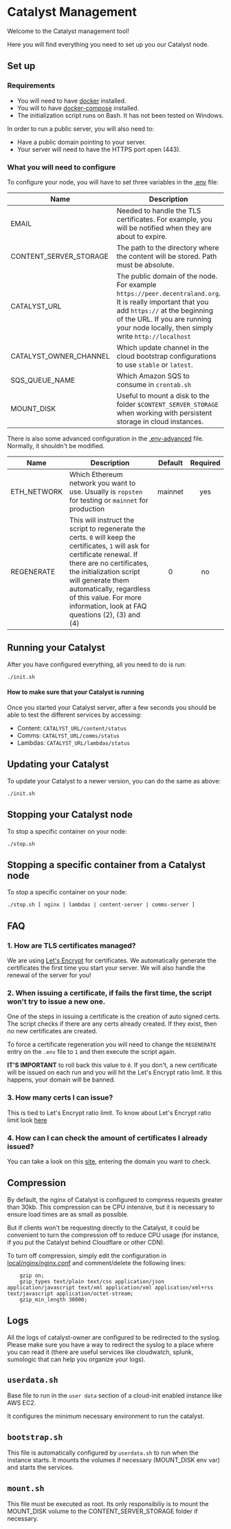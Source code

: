 # Catalyst Management

Welcome to the Catalyst management tool!

Here you will find everything you need to set up you our Catalyst node.

## Set up

### Requirements

* You will need to have [docker](https://docs.docker.com/install/) installed.
* You will to have [docker-compose](https://docs.docker.com/compose/install/) installed.
* The initialization script runs on Bash. It has not been tested on Windows.

In order to run a public server, you will also need to:
* Have a public domain pointing to your server.
* Your server will need to have the HTTPS port open (443).

### What you will need to configure
To configure your node, you will have to set three variables in the [.env](.env) file:

| Name | Description | Default | Required |
|------|-------------|:-----:|:-----:|
| EMAIL | Needed to handle the TLS certificates. For example, you will be notified when they are about to expire. | - | yes |
| CONTENT_SERVER_STORAGE |The path to the directory where the content will be stored. Path must be absolute. | - | yes |
| CATALYST_URL |The public domain of the node. For example `https://peer.decentraland.org`. It is really important that you add `https://` at the beginning of the URL. If you are running your node locally, then simply write `http://localhost` | - | yes |
| CATALYST_OWNER_CHANNEL | Which update channel in the cloud bootstrap configurations to use `stable` or `latest`. | `latest` | no |
| SQS_QUEUE_NAME | Which Amazon SQS to consume in `crontab.sh` | - | no |
| MOUNT_DISK | Useful to mount a disk to the folder `$CONTENT_SERVER_STORAGE` when working with persistent storage in cloud instances. | - | no |

There is also some advanced configuration in the [.env-advanced](.env-advanced) file. Normally, it shouldn't be modified.

| Name | Description | Default | Required |
|------|-------------|:-----:|:-----:|
| ETH_NETWORK | Which Ethereum network you want to use. Usually is `ropsten` for testing or `mainnet` for production | mainnet | yes |
| REGENERATE | This will instruct the script to regenerate the certs. `0` will keep the certificates, `1` will ask for certificate renewal. If there are no certificates, the initialization script will generate them automatically, regardless of this value. For more information, look at FAQ questions (2), (3) and (4)| 0 | no |




## Running your Catalyst

After you have configured everything, all you need to do is run:

```
./init.sh
```

#### How to make sure that your Catalyst is running

Once you started your Catalyst server, after a few seconds you should be able to test the different services by accessing:

* Content: `CATALYST_URL/content/status`
* Comms: `CATALYST_URL/comms/status`
* Lambdas: `CATALYST_URL/lambdas/status`


## Updating your Catalyst

To update your Catalyst to a newer version, you can do the same as above:

```
./init.sh
```

## Stopping your Catalyst node

To stop a specific container on your node:

```
./stop.sh
```

## Stopping a specific container from a Catalyst node
To stop a specific container on your node:

```
./stop.sh [ nginx | lambdas | content-server | comms-server ]
```

## FAQ
### 1. How are TLS certificates managed?
We are using [Let's Encrypt](https://letsencrypt.org/) for certificates. We automatically generate the certificates the first time you start your server. We will also handle the renewal of the server for you!

### 2. When issuing a certificate, if fails the first time, the script won't try to issue a new one.
One of the steps in issuing a certificate is the creation of auto signed certs. The script checks if there are any certs already created. If they exist, then no new certificates are created.

To force a certificate regeneration you will need to change the `REGENERATE` entry on the `.env` file to `1` and then execute the script again.

**IT'S IMPORTANT** to roll back this value to `0`. If you don't, a new certificate will be issued on each run and you will hit the Let's Encrypt ratio limit. It this happens, your domain will be banned.

### 3. How many certs I can issue?
This is tied to Let's Encrypt ratio limit. To know about Let's Encrypt ratio limit look [here](https://letsencrypt.org/docs/staging-environment/)

### 4. How can I can check the amount of certificates I already issued?
You can take a look on this [site](https://crt.sh/), entering the domain you want to check.

## Compression

By default, the nginx of Catalyst is configured to compress requests greater than 30kb. This compression can be CPU intensive, but it is necessary to ensure load times are as small as possible.

But if clients won't be requesting directly to the Catalyst, it could be convenient to turn the compression off to reduce CPU usage (for instance, if you put the Catalyst behind Cloudflare or other CDN).

To turn off compression, simply edit the configuration in [local/nginx/nginx.conf](local/nginx/nginx.conf) and comment/delete the following lines:

```
    gzip on;
    gzip_types text/plain text/css application/json application/javascript text/xml application/xml application/xml+rss text/javascript application/octet-stream;
    gzip_min_length 30000;
```

## Logs

All the logs of catalyst-owner are configured to be redirected to the syslog. Please make sure you have a way to redirect the syslog to a place where you can read it (there are useful services like cloudwatch, splunk, sumologic that can help you organize your logs).

## `userdata.sh`

Base file to run in the `user data` section of a cloud-init enabled instance like AWS EC2.

It configures the minimum necessary environment to run the catalyst.

## `bootstrap.sh`

This file is automatically configured by `userdata.sh` to run when the instance starts. It mounts the volumes if necessary (MOUNT_DISK env var) and starts the services.


## `mount.sh`

This file must be executed as root. Its only responsibiliy is to mount the MOUNT_DISK volume to the CONTENT_SERVER_STORAGE folder if necessary.